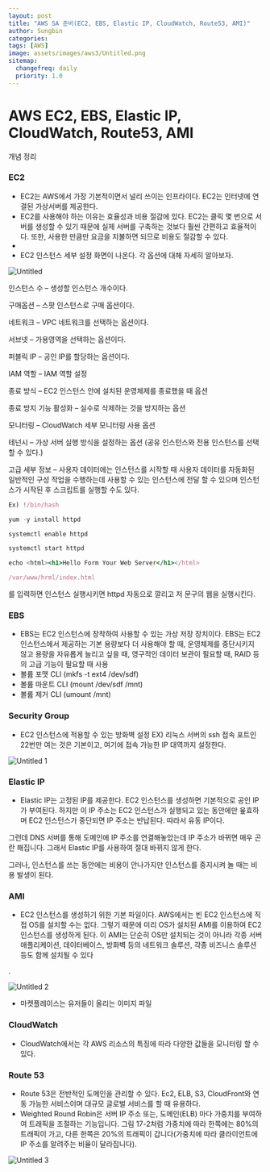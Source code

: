 ```yaml
---
layout: post
title: "AWS SA 준비(EC2, EBS, Elastic IP, CloudWatch, Route53, AMI)"
author: Sungbin
categories: 
tags: [AWS]
image: assets/images/aws3/Untitled.png
sitemap:
  changefreq: daily
  priority: 1.0
---
```

# AWS EC2, EBS, Elastic IP, CloudWatch, Route53, AMI

개념 정리 

### EC2

- EC2는 AWS에서 가장 기본적이면서 널리 쓰이는 인프라이다. EC2는 인터넷에 연결된 가상서버를 제공한다.
- EC2를 사용해야 하는 이유는 효율성과 비용 절감에 있다. EC2는 클릭 몇 번으로 서버를 생성할 수 있기 때문에 실제 서버를 구축하는 것보다 훨씬 간편하고 효율적이다. 또한, 사용한 만큼만 요금을 지불하면 되므로 비용도 절감할 수 있다.
- 
- EC2 인스턴스 세부 설정 화면이 나온다. 각 옵션에 대해 자세히 알아보자.

![Untitled](https://user-images.githubusercontent.com/85655740/136878614-c868e0e0-dc6c-405d-bcda-f23ffe8eadc4.png)

인스턴스 수 – 생성할 인스턴스 개수이다.

구매옵션 – 스팟 인스턴스로 구매 옵션이다.

네트워크 – VPC 네트워크를 선택하는 옵션이다.

서브넷 – 가용영역을 선택하는 옵션이다.

퍼블릭 IP – 공인 IP를 할당하는 옵션이다.

IAM 역할 – IAM 역할 설정

종료 방식 – EC2 인스턴스 안에 설치된 운영체제를 종료했을 때 옵션

종료 방지 기능 활성화 – 실수로 삭제하는 것을 방지하는 옵션

모니터링 – CloudWatch 세부 모니터링 사용 옵션

테넌시 – 가상 서버 실행 방식을 설정하는 옵션 (공유 인스턴스와 전용 인스턴스를 선택할 수 있다.)

고급 세부 정보 – 사용자 데이터에는 인스턴스를 시작할 때 사용자 데이터를 자동화된 일반적인 구성 작업을 수행하는데 사용할 수 있는 인스턴스에 전달 할 수 있으며 인스턴스가 시작된 후 스크립트를 실행할 수도 있다.

```jsx
Ex) !/bin/hash

yum -y install httpd

systemctl enable httpd

systemctl start httpd

echo <html><h1>Hello Form Your Web Server</h1></html>

/var/www/hrml/index.html
```

를 입력하면 인스턴스 실행시키면 httpd 자동으로 깔리고 저 문구의 웹을 실행시킨다.

### EBS

- EBS는 EC2 인스턴스에 장착하여 사용할 수 있는 가상 저장 장치이다. EBS는 EC2 인스턴스에서 제공하는 기본 용량보다 더 사용해야 할 때, 운영체제를 중단시키지 않고 용량을 자유롭게 늘리고 싶을 때, 영구적인 데이터 보관이 필요할 때, RAID 등의 고급 기능이 필요할 때 사용
- 볼륨 포맷 CLI (mkfs -t ext4 /dev/sdf)
- 볼륨 마운트 CLI (mount /dev/sdf /mnt)
- 볼륨 제거 CLI (umount /mnt)

### Security Group

- EC2 인스턴스에 적용할 수 있는 방화벽 설정 EX) 리눅스 서버의 ssh 접속 포트인 22번만 여는 것은 기본이고, 여기에 접속 가능한 IP 대역까지 설정한다.

![Untitled 1](https://user-images.githubusercontent.com/85655740/136878656-d8abbae6-9e52-4b9c-9ddb-9baa3debe003.png)

### Elastic IP

- Elastic IP는 고정된 IP를 제공한다. EC2 인스턴스를 생성하면 기본적으로 공인 IP가 부여된다. 하지만 이 IP 주소는 EC2 인스턴스가 실행되고 있는 동안에만 윺효하며 EC2 인스턴스가 중단되면 IP 주소는 반납된다. 따라서 유동 IP이다.

그런데 DNS 서버를 통해 도메인에 IP 주소를 연결해놓았는데 IP 주소가 바뀌면 매우 곤란 해집니다. 그래서 Elastic IP를 사용하여 절대 바뀌지 않게 한다.

그러나, 인스턴스를 쓰는 동안에는 비용이 안나가지만 인스턴스를 중지시켜 놀 때는 비용 발생이 된다.

### AMI

- EC2 인스턴스를 생성하기 위한 기본 파일이다. AWS에서는 빈 EC2 인스턴스에 직접 OS를 설치할 수는 없다. 그렇기 때문에 미리 OS가 설치된 AMI를 이용하여 EC2 인스턴스를 생성하게 된다. 이 AMI는 단순히 OS만 설치되는 것이 아니라 각종 서버 애플리케이션, 데이터베이스, 방화벽 등의 네트워크 솔루션, 각종 비즈니스 솔루션 등도 함께 설치될 수 있다

.

![Untitled 2](https://user-images.githubusercontent.com/85655740/136878721-b92756b3-5e1c-4e54-a20d-5b09451175bf.png)

- 마켓플레이스는 유저들이 올리는 이미지 파일

### CloudWatch

- CloudWatch에서는 각 AWS 리소스의 특징에 따라 다양한 값들을 모니터링 할 수 있다.

### Route 53

- Route 53은 전반적인 도메인을 관리할 수 있다. Ec2, ELB, S3, CloudFront와 연동 가능한 서비스이며 대규모 글로벌 서비스를 할 때 유용하다.
- Weighted Round Robin은 서버 IP 주소 또는, 도메인(ELB) 마다 가중치를 부여하여 트래픽을 조절하는 기능입니다. 그림 17-2처럼 가중치에 따라 한쪽에는 80%의 트래픽이 가고, 다른 한쪽은 20%의 트래픽이 갑니다(가중치에 따라 클라이언트에 IP 주소를 알려주는 비율이 달라집니다).

![Untitled 3](https://user-images.githubusercontent.com/85655740/136878812-36c14f08-b455-41a5-be61-fd2006c98387.png)
